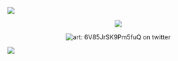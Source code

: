 ![](https://64.media.tumblr.com/b2d6a7d6e3a6d2120f56b6f53af9ada7/ed76da2521d3cea6-86/s2048x3072/fbafce7f356d7e69042f0f12a27444dad8acc8c5.pnj) <p align="center"> ![](https://komarev.com/ghpvc/?username=CANNIB4L&color=511018&label=🎤) </p> <p align="center"> ![art: 6V85JrSK9Pm5fuQ on twitter](https://64.media.tumblr.com/1347bbc8d6487cbe0e9bb28a7d44be35/2f85eb11eee85d9a-eb/s2048x3072/317a3fa6af3bd2e35a047fbb7958f51f40fcb83d.gifv) </p> ![](https://64.media.tumblr.com/b2d6a7d6e3a6d2120f56b6f53af9ada7/ed76da2521d3cea6-86/s2048x3072/fbafce7f356d7e69042f0f12a27444dad8acc8c5.pnj)

